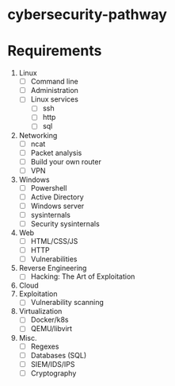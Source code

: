 # cybersecurity-pathway

# Requirements
1. Linux
    - [ ] Command line
    - [ ] Administration
    - [ ] Linux services
        - [ ] ssh
        - [ ] http
        - [ ] sql
2. Networking
    - [ ] ncat
    - [ ] Packet analysis
    - [ ] Build your own router
    - [ ] VPN
3. Windows
    - [ ] Powershell
    - [ ] Active Directory
    - [ ] Windows server
    - [ ] sysinternals
    - [ ] Security sysinternals
4. Web
    - [ ] HTML/CSS/JS
    - [ ] HTTP
    - [ ] Vulnerabilities
5. Reverse Engineering
    - [ ] Hacking: The Art of Exploitation
6. Cloud
7. Exploitation
    - [ ] Vulnerability scanning
9. Virtualization
    - [ ] Docker/k8s
    - [ ] QEMU/libvirt
10. Misc.
    - [ ] Regexes
    - [ ] Databases (SQL)
    - [ ] SIEM/IDS/IPS
    - [ ] Cryptography

